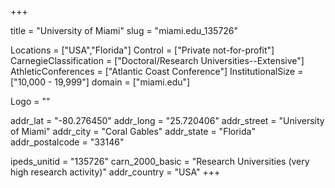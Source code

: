 
+++

title = "University of Miami"
slug = "miami.edu_135726"

Locations = ["USA","Florida"]
Control = ["Private not-for-profit"]
CarnegieClassification = ["Doctoral/Research Universities--Extensive"]
AthleticConferences = ["Atlantic Coast Conference"]
InstitutionalSize = ["10,000 - 19,999"]
domain = ["miami.edu"]

Logo = ""

addr_lat = "-80.276450"
addr_long = "25.720406"
addr_street = "University of Miami"
addr_city = "Coral Gables"
addr_state = "Florida"
addr_postalcode = "33146"

ipeds_unitid = "135726"
carn_2000_basic = "Research Universities (very high research activity)"
addr_country = "USA"
+++
    
